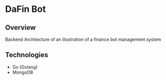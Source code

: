 # DaFin Bot

## Overview
Backend Architecture of an illustration of a finance bot management system

## Technologies
- Go (Golang)
- MongoDB